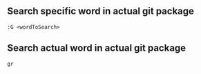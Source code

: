 Search specific word in actual git package
------------------------------------------

    :G <wordToSearch>

Search actual word in actual git package
----------------------------------------

    gr
